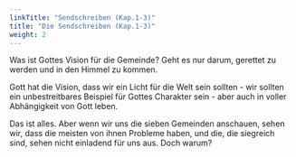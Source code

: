 ```yaml
---
linkTitle: "Sendschreiben (Kap.1-3)"
title: "Die Sendschreiben (Kap.1-3)"
weight: 2
---
```



Was ist Gottes Vision für die Gemeinde? 
Geht es nur darum, gerettet zu werden und in den Himmel zu kommen.

Gott hat die Vision, dass wir ein Licht für die Welt sein sollten - wir sollten ein unbestreitbares Beispiel für Gottes Charakter sein - aber auch in voller Abhängigkeit von Gott leben.

Das ist alles. Aber wenn wir uns die sieben Gemeinden anschauen, sehen wir, dass die meisten von ihnen Probleme haben, und die, die siegreich sind, sehen nicht einladend für uns aus. Doch warum?